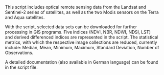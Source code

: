 This script includes optical remote sensing data from the Landsat and Sentinel-2 series of satellites, as well as the two Modis sensors on the Terra and Aqua satellites.

With the script, selected data sets can be downloaded for further processing in GIS programs. Five indices (NDVI, NBR, NDWI, NDSI, LST) and derived differenced indices are represented in the script. The statistical metrics, with which the respective image collections are reduced, currently include: Median, Mean, Minimum, Maximum, Standard Deviation, Number of Observations.

A detailed documentation (also available in German language) can be found in the script file.
